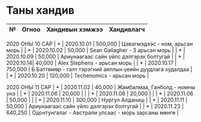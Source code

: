# Таны хандив 

| № |      Огноо | Хандивын хэмжээ | Хандивлагч                                          |
|---|------------|-----------------|-----------------------------------------------------|
2020 ОНЫ 10 САР
| * | 2020.10.01 | 500,000          |  Цэвэгмэдээс - ном, арьсан морь                                                   |
| * | 2020.10.02 | 50,000          |  Sean Gallagher - 3 арьсан морь                                                   |
| * | 2020.10.09 | 50,000          |  Ариунаагаас сайн үйлс дэлгэрэх болтугай                                                  |
| * | 2020.10.14| 40,000          | Alex Stephens - арьсан морь                                                  |
| * | 2020.10.17 | 750,000          |  Б.Баттөмөр - галт тэрэгний аяллын үеийн дуудлага худалдаа                                                   |
| * | 2020.10.20 | 120,000          | Techenomics - арьсан морь                                                 |


2020 ОНЫ 11 САР
| * | 2020.11.02 | 40,000          | Жамбалмаа, Ганболд - номны үнэ                                                    |
| * | 2020.11.06 | 20,000          |                                                     |
| * | 2020.11.06 | 20,000          |                                                     |
| * | 2020.11.06 | 50,000          |                                                     |
| * | 2020.11.10 | 300,000         | Нургул Алданиш                                      |
| * | 2020.11.11 | 50,000          |  Ариунаагаас сайн үйлс дэлгэрэх болтугай                                                  |
| * | 2020.11.23 | 640,250         | Одонтунгалаг - Австрали улсаас - морь зарсаны мөнгө |

